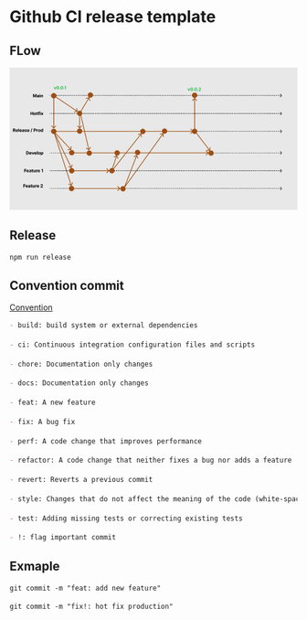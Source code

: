 # Github CI release template

## FLow

![](public/flow2.png)

## Release

```
npm run release
```

## Convention commit
[Convention](https://www.conventionalcommits.org/en/v1.0.0/#examples)

```md
- build: build system or external dependencies

- ci: Continuous integration configuration files and scripts

- chore: Documentation only changes

- docs: Documentation only changes

- feat: A new feature

- fix: A bug fix

- perf: A code change that improves performance

- refactor: A code change that neither fixes a bug nor adds a feature

- revert: Reverts a previous commit

- style: Changes that do not affect the meaning of the code (white-space, formatting, missing semi-colons, etc)

- test: Adding missing tests or correcting existing tests

- !: flag important commit
```

## Exmaple

```
git commit -m "feat: add new feature"

git commit -m "fix!: hot fix production"
```
